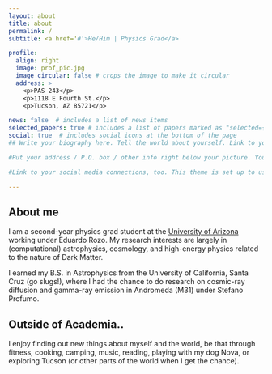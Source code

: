 ```yaml
---
layout: about
title: about
permalink: /
subtitle: <a href='#'>He/Him | Physics Grad</a> 

profile:
  align: right
  image: prof_pic.jpg
  image_circular: false # crops the image to make it circular
  address: >
    <p>PAS 243</p>
    <p>1118 E Fourth St.</p>
    <p>Tucson, AZ 85721</p>

news: false  # includes a list of news items
selected_papers: true # includes a list of papers marked as "selected={true}"
social: true  # includes social icons at the bottom of the page
## Write your biography here. Tell the world about yourself. Link to your favorite [subreddit](http://reddit.com). You can put a picture in, too. The code is already in, just name your picture `prof_pic.jpg` and put it in the `img/` folder.

#Put your address / P.O. box / other info right below your picture. You can also disable any these elements by editing `profile` property of the YAML header of your `_pages/about.md`. Edit `_bibliography/papers.bib` and Jekyll will render your [publications page](/al-folio/publications/) automatically.

#Link to your social media connections, too. This theme is set up to use [Font Awesome icons](http://fortawesome.github.io/Font-Awesome/) and [Academicons](https://jpswalsh.github.io/academicons/), like the ones below. Add your Facebook, Twitter, LinkedIn, Google Scholar, or just disable all of them.

---
```

## About me

I am a second-year physics grad student at the [University of Arizona](https://w3.physics.arizona.edu/research/astrophysics-and-cosmology) working under Eduardo Rozo. My research interests are largely in (computational) astrophysics, cosmology, and high-energy physics related to the nature of Dark Matter.

I earned my B.S. in Astrophysics from the University of California, Santa Cruz (go slugs!), where I had the chance to do research on cosmic-ray diffusion and gamma-ray emission in Andromeda (M31) under Stefano Profumo.

## Outside of Academia..

I enjoy finding out new things about myself and the world, be that through fitness, cooking, camping, music, reading, playing with my dog Nova, or exploring Tucson (or other parts of the world when I get the chance). 



